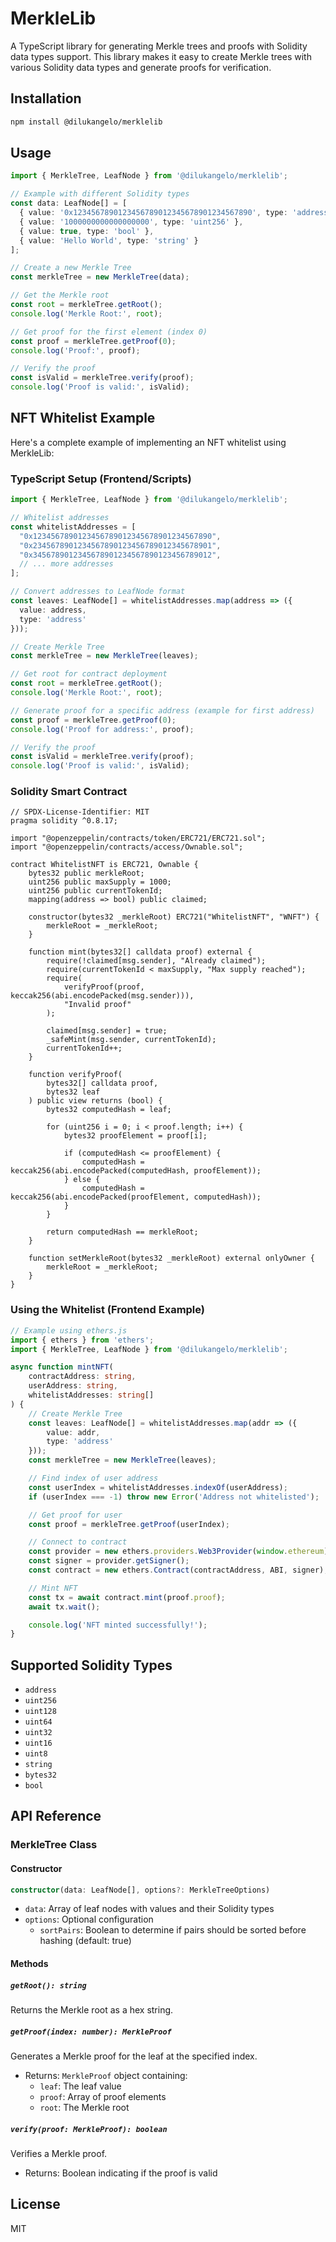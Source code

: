 # MerkleLib

A TypeScript library for generating Merkle trees and proofs with Solidity data types support. This library makes it easy to create Merkle trees with various Solidity data types and generate proofs for verification.

## Installation

```bash
npm install @dilukangelo/merklelib
```

## Usage

```typescript
import { MerkleTree, LeafNode } from '@dilukangelo/merklelib';

// Example with different Solidity types
const data: LeafNode[] = [
  { value: '0x1234567890123456789012345678901234567890', type: 'address' },
  { value: '1000000000000000000', type: 'uint256' },
  { value: true, type: 'bool' },
  { value: 'Hello World', type: 'string' }
];

// Create a new Merkle Tree
const merkleTree = new MerkleTree(data);

// Get the Merkle root
const root = merkleTree.getRoot();
console.log('Merkle Root:', root);

// Get proof for the first element (index 0)
const proof = merkleTree.getProof(0);
console.log('Proof:', proof);

// Verify the proof
const isValid = merkleTree.verify(proof);
console.log('Proof is valid:', isValid);
```

## NFT Whitelist Example

Here's a complete example of implementing an NFT whitelist using MerkleLib:

### TypeScript Setup (Frontend/Scripts)

```typescript
import { MerkleTree, LeafNode } from '@dilukangelo/merklelib';

// Whitelist addresses
const whitelistAddresses = [
  "0x1234567890123456789012345678901234567890",
  "0x2345678901234567890123456789012345678901",
  "0x3456789012345678901234567890123456789012",
  // ... more addresses
];

// Convert addresses to LeafNode format
const leaves: LeafNode[] = whitelistAddresses.map(address => ({
  value: address,
  type: 'address'
}));

// Create Merkle Tree
const merkleTree = new MerkleTree(leaves);

// Get root for contract deployment
const root = merkleTree.getRoot();
console.log('Merkle Root:', root);

// Generate proof for a specific address (example for first address)
const proof = merkleTree.getProof(0);
console.log('Proof for address:', proof);

// Verify the proof
const isValid = merkleTree.verify(proof);
console.log('Proof is valid:', isValid);
```

### Solidity Smart Contract

```solidity
// SPDX-License-Identifier: MIT
pragma solidity ^0.8.17;

import "@openzeppelin/contracts/token/ERC721/ERC721.sol";
import "@openzeppelin/contracts/access/Ownable.sol";

contract WhitelistNFT is ERC721, Ownable {
    bytes32 public merkleRoot;
    uint256 public maxSupply = 1000;
    uint256 public currentTokenId;
    mapping(address => bool) public claimed;

    constructor(bytes32 _merkleRoot) ERC721("WhitelistNFT", "WNFT") {
        merkleRoot = _merkleRoot;
    }

    function mint(bytes32[] calldata proof) external {
        require(!claimed[msg.sender], "Already claimed");
        require(currentTokenId < maxSupply, "Max supply reached");
        require(
            verifyProof(proof, keccak256(abi.encodePacked(msg.sender))),
            "Invalid proof"
        );

        claimed[msg.sender] = true;
        _safeMint(msg.sender, currentTokenId);
        currentTokenId++;
    }

    function verifyProof(
        bytes32[] calldata proof,
        bytes32 leaf
    ) public view returns (bool) {
        bytes32 computedHash = leaf;

        for (uint256 i = 0; i < proof.length; i++) {
            bytes32 proofElement = proof[i];

            if (computedHash <= proofElement) {
                computedHash = keccak256(abi.encodePacked(computedHash, proofElement));
            } else {
                computedHash = keccak256(abi.encodePacked(proofElement, computedHash));
            }
        }

        return computedHash == merkleRoot;
    }

    function setMerkleRoot(bytes32 _merkleRoot) external onlyOwner {
        merkleRoot = _merkleRoot;
    }
}
```

### Using the Whitelist (Frontend Example)

```typescript
// Example using ethers.js
import { ethers } from 'ethers';
import { MerkleTree, LeafNode } from '@dilukangelo/merklelib';

async function mintNFT(
    contractAddress: string,
    userAddress: string,
    whitelistAddresses: string[]
) {
    // Create Merkle Tree
    const leaves: LeafNode[] = whitelistAddresses.map(addr => ({
        value: addr,
        type: 'address'
    }));
    const merkleTree = new MerkleTree(leaves);

    // Find index of user address
    const userIndex = whitelistAddresses.indexOf(userAddress);
    if (userIndex === -1) throw new Error('Address not whitelisted');

    // Get proof for user
    const proof = merkleTree.getProof(userIndex);

    // Connect to contract
    const provider = new ethers.providers.Web3Provider(window.ethereum);
    const signer = provider.getSigner();
    const contract = new ethers.Contract(contractAddress, ABI, signer);

    // Mint NFT
    const tx = await contract.mint(proof.proof);
    await tx.wait();

    console.log('NFT minted successfully!');
}
```

## Supported Solidity Types

- `address`
- `uint256`
- `uint128`
- `uint64`
- `uint32`
- `uint16`
- `uint8`
- `string`
- `bytes32`
- `bool`

## API Reference

### MerkleTree Class

#### Constructor

```typescript
constructor(data: LeafNode[], options?: MerkleTreeOptions)
```

- `data`: Array of leaf nodes with values and their Solidity types
- `options`: Optional configuration
  - `sortPairs`: Boolean to determine if pairs should be sorted before hashing (default: true)

#### Methods

##### `getRoot(): string`
Returns the Merkle root as a hex string.

##### `getProof(index: number): MerkleProof`
Generates a Merkle proof for the leaf at the specified index.
- Returns: `MerkleProof` object containing:
  - `leaf`: The leaf value
  - `proof`: Array of proof elements
  - `root`: The Merkle root

##### `verify(proof: MerkleProof): boolean`
Verifies a Merkle proof.
- Returns: Boolean indicating if the proof is valid

## License

MIT
